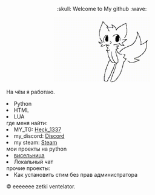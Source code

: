 <p align="center">
:skull:  Welcome to My github :wave:
<p align="center">
<img src="https://github.com/hyuhyu09/psychic-giggle/blob/main/xlam/40a96f89e840d2fd1b0563f07a109b6f.gif" width="50%" height="50%"/>

На чём я работаю.
   <li>Python</a></li>
   <li>HTML</a></li>
    <li>LUA</a></li>
    где меня найти:
<li>MY_TG: <a href="https://t.me/Heck1337">Heck_1337</a></li>
        <li>my_discord: <a href="https://discord.gg/WtTSSFra">Discord</a></li>
        <li>my steam: <a href="https://steamcommunity.com/id/Heck1337/">Steam</a></li>
мои проекты 
на python
 <li><a href="https://github.com/DanilSizz/SuperProjects/tree/Heck1337/%D0%BC%D0%BE%D0%B8%20%D0%BF%D1%80%D0%BE%D0%B5%D0%BA%D1%82%D1%8B/vishna_and_%D0%B2%D0%B8%D1%81%D0%B5%D0%BB%D0%B8%D1%86%D0%B0">висельница</a></li>
   <li> Локальный чат</a></li>
   прочие проекты:
      <li> Как установить стим без прав администратора</a></li>





 © eeeeeee zetki ventelator.</a></li>

